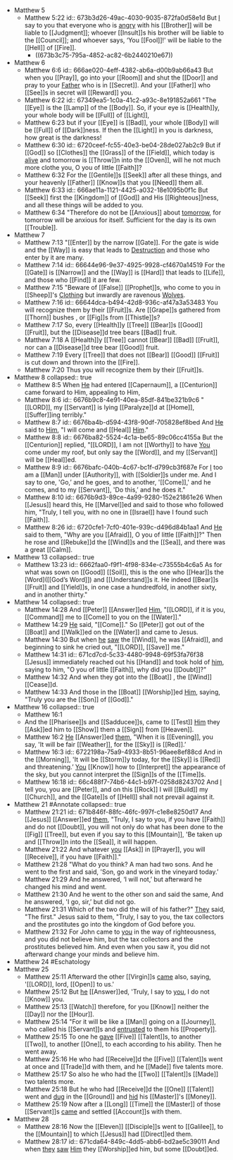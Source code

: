 - Matthew 5
	- Matthew 5:22
	  id:: 673b3d26-49ac-4030-9035-872fa0d58e1d
	  But [I]([[Jesus]]) say to you that everyone who is [angry]([[Anger]]) with his [[Brother]] will be liable to [[Judgment]]; whoever [[Insult]]s his brother will be liable to the [[Council]]; and whoever says, ‘You [[Fool]]!' will be liable to the [[Hell]] of [[Fire]].
		- ((673b3c75-795a-4852-ac82-6b2440210e67))
- Matthew 6
	- Matthew 6:6
	  id:: 666ae020-4eff-4382-ab6a-d00b9ab66a43
	  But when you [[Pray]], go into your [[Room]] and shut the [[Door]] and pray to your [Father]([[God]]) who is in [[Secret]]. And your [[Father]] who [[See]]s in secret will [[Reward]] you.
	- Matthew 6:22
	  id:: 67349ea5-1c0a-41c2-a93c-8e191852a661
	  "The [[Eye]] is the [[Lamp]] of the [[Body]]. So, if your eye is [[Health]]y, your whole body will be [[Full]] of [[Light]],
	- Matthew 6:23
	  but if your [[Eye]] is [[Bad]], your whole [[Body]] will be [[Full]] of [[Dark]]ness. If then the [[Light]] in you is darkness, how great is the darkness!
	- Matthew 6:30
	  id:: 6720ceef-fc55-40e3-be04-28de027ab2c9
	  But if [[God]] so [[Clothes]] the [[Grass]] of the [[Field]], which today is [alive]([[Life]]) and tomorrow is [[Throw]]n into the [[Oven]], will he not much more clothe you, O you of little [[Faith]]?
	- Matthew 6:32
	  For the [[Gentile]]s [[Seek]] after all these things, and your heavenly [[Father]] [[Know]]s that you [[Need]] them all.
	- Matthew 6:33 
	  id:: 666ae11a-1121-4425-a032-18e1095b0f1c
	  But [[Seek]] first the [[Kingdom]] of [[God]] and His [[Righteous]]ness, and all these things will be added to you.
	- Matthew 6:34
	  "Therefore do not be [[Anxious]] about [tomorrow]([[Future]]), for tomorrow will be anxious for itself. Sufficient for the day is its own [[Trouble]].
- Matthew 7
	- Matthew 7:13
	  "[[Enter]] by the narrow [[Gate]]. For the gate is wide and the [[Way]] is easy that leads to [Destruction]([[Destroy]]) and those who enter by it are many.
	- Matthew 7:14
	  id:: 66644e96-9e37-4925-9928-cf4670a14519
	  For the [[Gate]] is [[Narrow]] and the [[Way]] is [[Hard]] that leads to [[Life]], and those who [[Find]] it are few.
	- Matthew 7:15
	  "Beware of [[False]] [[Prophet]]s, who come to you in [[Sheep]]'s [Clothing]([[Clothes]]) but inwardly are ravenous [Wolves]([[Wolf]]).
	- Matthew 7:16
	  id:: 66644dca-b494-42d8-936c-af47a3a53483
	  You will recognize them by their [[Fruit]]s. Are [[Grape]]s gathered from [[Thorn]] bushes , or [[Fig]]s from [[Thistle]]s?
	- Matthew 7:17
	  So, every [[Health]]y [[Tree]] [[Bear]]s [[Good]] [[Fruit]], but the [[Disease]]d tree bears [[Bad]] fruit.
	- Matthew 7:18
	  A [[Health]]y [[Tree]] cannot [[Bear]] [[Bad]] [[Fruit]], nor can a [[Disease]]d tree bear [[Good]] fruit.
	- Matthew 7:19
	  Every [[Tree]] that does not [[Bear]] [[Good]] [[Fruit]] is cut down and thrown into the [[Fire]].
	- Matthew 7:20
	  Thus you will recognize them by their [[Fruit]]s.
- Matthew 8
  collapsed:: true
	- Matthew 8:5
	  When [He]([[Jesus]]) had entered [[Capernaum]], a [[Centurion]] came forward to Him, appealing to Him,
	- Matthew 8:6
	  id:: 6676b9c8-4e91-40ea-85df-841be321b9c6
	  "[[LORD]], my [[Servant]] is lying [[Paralyze]]d at [[Home]], [[Suffer]]ing terribly."
	- Matthew 8:7
	  id:: 6676ba4b-d594-43f8-90df-705828ef8bed
	  And [He]([[Jesus]]) said to [Him]([[Centurion]]), "I will come and [[Heal]] [Him]([[Servant]])."
	- Matthew 8:8
	  id:: 6676ba82-5524-4c1a-be65-89c06cc4155a
	  But the [[Centurion]] replied, "[[LORD]], I am not [[Worthy]] to have [You]([[Jesus]]) come under my roof, but only say the [[Word]], and my [[Servant]] will be [[Heal]]ed.
	- Matthew 8:9
	  id:: 6676bafc-040b-4c67-bc1f-d799cb3f687e
	  For [I]([[Centurion]]) too am a [[Man]] under [[Authority]], with [[Soldier]]s under me. And I say to one, 'Go,’ and he goes, and to another, '[[Come]],' and he comes, and to my [[Servant]], 'Do this,’ and he does it."
	- Matthew 8:10
	  id:: 6676b9d3-89ce-4a99-9280-152e21861e26
	  When [[Jesus]] heard this, He [[Marvel]]ed and said to those who followed him, "Truly, I tell you, with no one in [[Israel]] have I found such [[Faith]].
	- Matthew 8:26
	  id:: 6720cfe1-7cf0-401e-939c-d496d84b1aa1
	  And [He]([[Jesus]]) said to them, "Why are you [[Afraid]], O you of little [[Faith]]?" Then he rose and [[Rebuke]]d the [[Wind]]s and the [[Sea]], and there was a great [[Calm]].
- Matthew 13
  collapsed:: true
	- Matthew 13:23
	  id:: 6662faa0-f9f1-4f98-834e-c73555b4c6a5
	  As for what was sown on [[Good]] [[Soil]], this is the one who [[Hear]]s the [Word]([[God’s Word]]) and [[Understand]]s it. He indeed [[Bear]]s [[Fruit]] and [[Yield]]s, in one case a hundredfold, in another sixty, and in another thirty."
- Matthew 14
  collapsed:: true
	- Matthew 14:28
	  And [[Peter]] [[Answer]]ed [Him]([[Jesus]]), "[[LORD]], if it is you, [[Command]] me to [[Come]] to you on the [[Water]]."
	- Matthew 14:29
	  [He]([[Jesus]]) said, "[[Come]]." So [[Peter]] got out of the [[Boat]] and [[Walk]]ed on the [[Water]] and came to Jesus.
	- Matthew 14:30
	  But when [he]([[Peter]]) [saw]([[See]]) the [[Wind]], he was [[Afraid]], and beginning to sink he cried out, "[[LORD]], [[Save]] me."
	- Matthew 14:31
	  id:: 671cd7cd-5c33-4480-9948-69f53fa76f38
	  [[Jesus]] immediately reached out his [[Hand]] and took hold of [him]([[Peter]]), saying to him, "O you of little [[Faith]], why did you [[Doubt]]?"
	- Matthew 14:32
	  And when they got into the [[Boat]] , the [[Wind]] [[Cease]]d.
	- Matthew 14:33
	  And those in the [[Boat]] [[Worship]]ed [Him]([[Jesus]]), saying, "Truly you are the [[Son]] of [[God]]."
- Matthew 16
  collapsed:: true
	- Matthew 16:1
	- And the [[Pharisee]]s and [[Sadducee]]s, came to [[Test]] [Him]([[Jesus]]) they [[Ask]]ed him to [[Show]] them a [[Sign]] from [[Heaven]].
	- Matthew 16:2
	  [He]([[Jesus]]) [[Answer]]ed [them]([[Pharisee]]), "When it is [[Evening]], you say, 'It will be fair [[Weather]], for the [[Sky]] is [[Red]].’
	- Matthew 16:3
	  id:: 6722198a-75a9-4933-8b51-96aee8ef88cd
	  And in the [[Morning]], 'It will be [[Storm]]y today, for the [[Sky]] is [[Red]] and threatening.’ [You]([[Pharisee]]) [[Know]] how to [[Interpret]] the appearance of the sky, but you cannot interpret the [[Sign]]s of the [[Time]]s.
	- Matthew 16:18
	  id:: 66c488f7-74b6-44c1-b97f-0258d8243702
	  And [I]([[Jesus]]) tell you, you are [[Peter]], and on this [[Rock]] I will [[Build]] my [[Church]], and the [[Gate]]s of [[Hell]] shall not prevail against it.
- Matthew 21 #Annotate
  collapsed:: true
	- Matthew 21:21
	  id:: 671b846f-88fc-46fc-997f-c1e8e8250d17
	  And [[Jesus]] [[Answer]]ed [them]([[Disciple]]), "Truly, I say to you, if you have [[Faith]] and do not [[Doubt]], you will not only do what has been done to the [[Fig]] [[Tree]], but even if you say to this [[Mountain]], 'Be taken up and [[Throw]]n into the [[Sea]], it will happen.
	- Matthew 21:22
	  And whatever [you]([[Disciple]]) [[Ask]] in [[Prayer]], you will [[Receive]], if you have [[Faith]]."
	- Matthew 21:28
	  "What do you think? A man had two sons. And he went to the first and said, 'Son, go and work in the vineyard today.’
	- Matthew 21:29
	  And he answered, ‘I will not,’ but afterward he changed his mind and went.
	- Matthew 21:30
	  And he went to the other son and said the same, And he answered, 'I go, sir,’ but did not go.
	- Matthew 21:31
	  Which of the two did the will of his father?" [They]([[Pharisee]]) said, "The first." Jesus said to them, "Truly, I say to you, the tax collectors and the prostitutes go into the kingdom of God before you.
	- Matthew 21:32
	  For John came to [you]([[Pharisee]]) in the way of righteousness, and you did not believe him, but the tax collectors and the prostitutes believed him. And even when you saw it, you did not afterward change your minds and believe him.
- Matthew 24 #Eschatology
- Matthew 25
	- Matthew 25:11
	  Afterward the other [[Virgin]]s [came]([[Come]]) also, saying, '[[LORD]], lord, [[Open]] to us.'
	- Matthew 25:12
	  But [he]([[Bridegroom]]) [[Answer]]ed, 'Truly, I say to [you]([[Virgin]]), I do not [[Know]] you.
	- Matthew 25:13
	  [[Watch]] therefore, for you [[Know]] neither the [[Day]] nor the [[Hour]].
	- Matthew 25:14
	  "For it will be like a [[Man]] going on a [[Journey]], who called his [[Servant]]s and [entrusted]([[Trust]]) to them his [[Property]].
	- Matthew 25:15
	  To one he [gave]([[Gift]]) [[Five]] [[Talent]]s, to another [[Two]], to another [[One]], to each according to his ability. Then he went away.
	- Matthew 25:16
	  He who had [[Receive]]d the [[Five]] [[Talent]]s went at once and [[Trade]]d with them, and he [[Made]] five talents more.
	- Matthew 25:17
	  So also he who had the [[Two]] [[Talent]]s [[Made]] two talents more.
	- Matthew 25:18
	  But he who had [[Receive]]d the [[One]] [[Talent]] went and [dug]([[Dig]]) in the [[Ground]] and [hid]([[Hide]]) his [[Master]]'s [[Money]].
	- Matthew 25:19
	  Now after a [[Long]] [[Time]] the [[Master]] of those [[Servant]]s [came]([[Come]]) and settled [[Account]]s with them.
- Matthew 28
	- Matthew 28:16
	  Now the [[Eleven]] [[Disciple]]s went to [[Galilee]], to the [[Mountain]] to which [[Jesus]] had [[Direct]]ed them.
	- Matthew 28:17
	  id:: 671cda64-849c-4dd5-abb6-bd2ae5c39011
	  And when [they]([[Disciple]]) [saw]([[See]]) [Him]([[Jesus]]) they [[Worship]]ed him, but some [[Doubt]]ed.